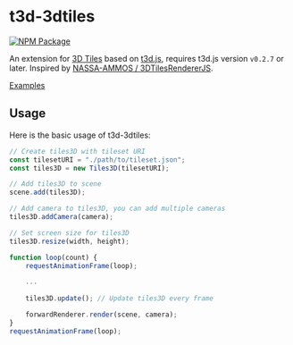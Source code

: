 # t3d-3dtiles

[![NPM Package][npm]][npm-url]

An extension for [3D Tiles](https://www.ogc.org/standard/3dtiles/) based on [t3d.js](https://github.com/uinosoft/t3d.js), requires t3d.js version `v0.2.7` or later.
Inspired by [NASSA-AMMOS / 3DTilesRendererJS](https://github.com/NASA-AMMOS/3DTilesRendererJS).

[Examples](https://uinosoft.github.io/t3d-3dtiles/examples/)

## Usage

Here is the basic usage of t3d-3dtiles:

````javascript
// Create tiles3D with tileset URI
const tilesetURI = "./path/to/tileset.json";
const tiles3D = new Tiles3D(tilesetURI);

// Add tiles3D to scene
scene.add(tiles3D);

// Add camera to tiles3D, you can add multiple cameras
tiles3D.addCamera(camera);

// Set screen size for tiles3D
tiles3D.resize(width, height);

function loop(count) {
    requestAnimationFrame(loop);

    ...
    	
    tiles3D.update(); // Update tiles3D every frame

    forwardRenderer.render(scene, camera);
}
requestAnimationFrame(loop);
````

[npm]: https://img.shields.io/npm/v/t3d-3dtiles
[npm-url]: https://www.npmjs.com/package/t3d-3dtiles